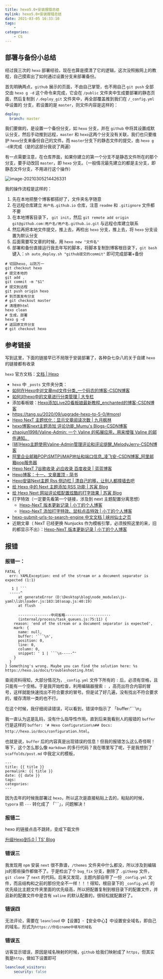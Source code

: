 ```yaml
---
title: hexo5.0+安装报错总结
mylink: hexo5.0+安装报错总结
date: 2021-03-05 16:33:10
tags:
	-
categories:
	- CS
---
```


## 部署与备份小总结

经过我三次的 `hexo` 部署经验，现在也算是摸清了它的逻辑，这次没照搬网上的教程，自己摸索出了如何通过设置分支来部署备份。

<!-- more -->

首先明确两点，`github` 展示的页面，不由自己掌管，也不用自己 `git push` 全部交由 `hexo g -d` 这个命令来完成，它会在 `/public` 文件夹中生成要部署的静态页面，然后复制到 `/.deploy_git` 文件夹中，再全部覆盖推到我们在 `/_config.yml`中设置的 分支，若设置的是 `master`，则文件内容是这样的：
```yml
deploy: 
  branch: master
```

我们要做的，是设置一个备份分支，如 `hexo` 分支，并在 `github` 中将其设置成默认分支，然后手动推到远程，`master` 和 `hexo`这两个分支没有关联，我们也只要维护 `hexo`分支来备份自己的文件。而 `master`分支下的静态文件的提交，由 `hexo g -d`来完成（是的这部分我说了两遍）

有一点需要注意，在仓库界面，如果你建立的第一个分支不是静态文件所在的那个分支，要手动改回 `master`，即 `hexo` 分支。（一般情况最先建立的都是主分支，即静态文件分支，不用进行这个操作）

![image-20210305214426331](https://tcualhp-notes.oss-cn-hangzhou.aliyuncs.com/img/image-20210305214426331.png)

我的操作流程是这样的：

1. 先在本地把整个博客都搭好了，文件夹名字随意
2. 在远程仓库建立 `用户名.github.io` 仓库，注意 `readme` 和 `.gitignore` 文件都不要
3. 在本地博客目录下， `git init`，然后 `git remote add origin git@github.com:用户名/用户名.github.io.git` 与远程仓库建立联系
4. 然后再把本地文件提交，推上去，再检出 `hexo` 分支，推上去，将 `hexo` 分支设置为默认分支
5. 后面需要写文章的时候，用 `hexo new "文件名"`
6. 部署和备份直接运行我去年写的脚本，将脚本复制到博客根目录下，`git bash` 键入：`sh auto_deploy.sh "github提交的commit"` 即可完成部署+备份

```shell
# 切回hexo, 以防万一
git checkout hexo
# 提交本地的
git add .
git commit -m "$1"
# 提交到远程
git push origin hexo
# 到页面发布分支
# git checkout master
# 清理原html
hexo clean
# 生成，部署
hexo g -d
# 返回原文件分支
# git checkout hexo		
```



## 参考链接

写到这里，下面的链接早已不局限于安装部署了，各种杂七杂八的关于自建 `hexo` 的链接都有收录

`hexo` 官方文档：[文档 | Hexo](https://hexo.io/zh-cn/docs/)

* `hexo` 中 `_posts` 文件夹分类：
* [如何在Hexo中对文章md文件分类_一个码农的博客-CSDN博客](https://blog.csdn.net/maosidiaoxian/article/details/85220394)
* [如何对hexo中的文章进行分类管理 | 大专栏](https://www.dazhuanlan.com/2020/03/28/5e7e34ca352b3/)
* 添加看板娘：[Hexo添加Live2D看板娘最新教程_enchanted的博客-CSDN博客](https://blog.csdn.net/qq_36239569/article/details/104104894)
* https://tang.su/2020/09/upgrade-hexo-to-5-0/#more)
* [Hexo NexT 主题优化：显示文章阅读次数 | 九月枫林](http://www.yangyong.xyz/2018/01/03/add-hexo-next-post-views/)
* [hexo博客next主题添加 评论功能_Mumu's Blogs-CSDN博客](https://blog.csdn.net/zhu_1997/article/details/87554975)
* [zhaojun1998/Valine-Admin: 一个 Valine 的拓展应用，用来增强 Valine 的邮件通知。](https://github.com/zhaojun1998/Valine-Admin)
* [[转]Hexo主题使用Valine-Admin管理评论和评论提醒_MelodyJerry-CSDN博客](https://blog.csdn.net/weixin_43438052/article/details/106617739?utm_medium=distribute.pc_relevant.none-task-blog-baidujs_title-0&spm=1001.2101.3001.4242)
* [阿里企业邮箱POP\SMTP\IMAP地址和端口信息_凌飞安-CSDN博客_阿里邮箱pop服务器](https://blog.csdn.net/lingfeian/article/details/100030808?utm_medium=distribute.pc_relevant.none-task-blog-BlogCommendFromMachineLearnPai2-1.control&dist_request_id=1328603.27235.16150118713713009&depth_1-utm_source=distribute.pc_relevant.none-task-blog-BlogCommendFromMachineLearnPai2-1.control)
* [Hexo NexT 7谷歌收录 必应收录 百度收录 | 蓝蓝博客](https://lanlan2017.github.io/blog/242f5d55/)
* [Hexo博客：十一、文章置顶 - 简书](https://www.jianshu.com/p/a94422c0dc48/)
* [Hexo安装Next主题 Rss 侧边栏 | 漂自己的移，让别人都撞墙去吧](https://www.gagahappy.com/use-next-theme/)
* [给 Hexo 中的 Next 主题添加 RSS 功能 | 苏寅 Blog](https://suyin-blog.club/2020/2M3YWE7/)
* [给 Hexo Next 网站评论框配置炫酷的打字效果 | 苏寅 Blog](https://suyin-blog.club/2020/EBJEZ6/)
* 打字特效（一定要先看第一个链接，涉及到 next 主题配置分离思想）
  * [Hexo-NexT 版本更新记录 | 小丁的个人博客](https://tding.top/archives/2bd6d82.html)
  * [Hexo-NexT 添加打字特效、鼠标点击特效 | 小丁的个人博客](https://tding.top/archives/58cff12b.html) 
* [hexo-submit-urls-to-search-engine 中文文档 | 峡州仙士之页](https://cjh0613.com/20200603HexoSubmitUrlsToSearchEngine.html)
* 近期文章（ NexT 已经更换 Nunjucks 作为模板引擎，必须按照这里的来，旧的都显示不出）：[Hexo-NexT 版本更新记录 | 小丁的个人博客](https://tding.top/archives/2bd6d82.html)



## 报错

### 报错一：

```
FATAL {
  err: YAMLException: end of the stream or a document separator is expected (1:1)

   1 | ```
  -----^
      at generateError (D:\Desktop\blog\node_modules\js-yaml\lib\loader.js:183:10)asap.js:40:19)
      at flush 
      
      ---------------中间省略---------------------
      (internal/process/task_queues.js:75:11) {
    reason: 'end of the stream or a document separator is expected',
    mark: {
      name: null,
      buffer: '```\n',
      position: 0,
      line: 0,
      column: 0,
      snippet: ' 1 | ```\n-----^'
    }
  }
} Something's wrong. Maybe you can find the solution here: %s https://hexo.io/docs/troubleshooting.html

```

查阅资料得知，大部分情况为，`_config.yml` 文件下所有的 `:` 后，必须有空格，且只能有一个空格。于是我开始检查，利用编辑器搜索 `: `，高亮出符合内容的冒号，这样就能快速找出不符合要求的冒号。但是试了好几遍，没有找出不符合要求的，缓存清除一类的也不行。



在这个时候，我仔细阅读错误，可以看到，错误中指示了 「buffer:'```\n」

我一直认为这是乱码，没有什么指导性作用。直到后来我看别人的报错的 `buffer` 行是这样的 `buffer: '# Hexo Configuration\n## Docs: http://hexo.io/docs/configuration.html`。

也就是说，`buffer` 后的内容真是出现错误的信息！但我的报错怎么这么奇怪啊！等下，这个怎么那么像 `markdown` 的多行代码？我在哪里写了呢，于是我想到了 `scaffolds/post.md` 中我定义的模板，

```
---
title: {{ title }}
permalink: {{ title }}
date: {{ date }}
tags:
categories:
---
```

因为去年的时候我部署过 `hexo`，所以这次是直接粘贴上去的，粘贴的时候， `typora` 把 `---` 转化成了 「```」，问题解决！

### 报错二

hexo 的链接点击不跳转，变成下载文件

[升级Hexo到5.0 | TS' Blog](https://tang.su/2020/09/upgrade-hexo-to-5-0/#more)

### 错误三

我发现用 `npm` 安装 `next` 很不靠谱，`/themes` 文件夹中什么都没，所以涉及到编辑js的那些操作都做不了。于是检出了个 `bug_fix` 分支，删除了 `.gitkeep` 文件，`git clone` 了 `next` 的代码。后来又发现，主题内部自带了一份 `_config.yml` 文件，而且结构和之前的那份完全不一样！！！得知，根目录下的 `_config.yml` 的优先级比主题文件夹里面的优先级高，所以把配置复制到根目录下的配置文件，并且新的配置文件中是含有 `valine` 的默认配置的，很轻松就配置好了。

### 错误四

无法评论，需要在 `leancloud` 中【设置】-【安全中心】中设置安全域名，即自己的域名，形式为`https://你在cname中填写的域名`

### 错误五

访客显示错误，原因是域名映射的时候，`github` 给我们映射成了 `https`，但其实我是`http`，做如下设置即可

```yml
leancloud_visitors:
	security: false
```

